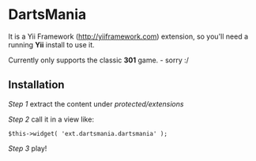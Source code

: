 DartsMania
==========

It is a Yii Framework (http://yiiframework.com) extension, so you'll need a running **Yii** install to use it.

Currently only supports the classic **301** game. - sorry :/

Installation
------------

*Step 1* extract the content under _protected/extensions_

*Step 2* call it in a view like:

```
$this->widget( 'ext.dartsmania.dartsmania' );
```

*Step 3* play!
